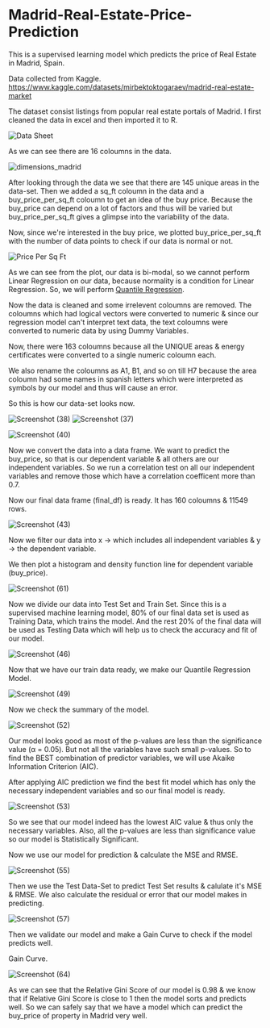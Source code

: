 # Madrid-Real-Estate-Price-Prediction
This is a supervised learning model which predicts the price of Real Estate in Madrid, Spain.

Data collected from Kaggle.
https://www.kaggle.com/datasets/mirbektoktogaraev/madrid-real-estate-market

The dataset consist listings from popular real estate portals of Madrid. I first cleaned the data in excel and then imported it to R.

![Data Sheet](https://user-images.githubusercontent.com/97380339/164229661-9ddcf118-9ac9-4c68-a9e0-21127acb4b8d.png)

As we can see there are 16 coloumns in the data.

![dimensions_madrid](https://user-images.githubusercontent.com/97380339/164283751-d7891fbd-e11c-46c8-94af-d9fd7465169e.png)

After looking through the data we see that there are 145 unique areas in the data-set.
Then we added a sq_ft coloumn in the data and a buy_price_per_sq_ft coloumn to get an idea of the buy price. Because the buy_price can depend on a lot of factors and thus will be varied but buy_price_per_sq_ft gives a glimpse into the variability of the data.

Now, since we're interested in the buy price, we plotted buy_price_per_sq_ft with the number of data points to check if our data is normal or not.

![Price Per Sq Ft](https://user-images.githubusercontent.com/97380339/164281667-55990fe7-5e8c-4cef-8eb7-6e1b65f17bb8.png)

As we can see from the plot, our data is bi-modal, so we cannot perform Linear Regression on our data, because normality is a condition for Linear Regression.
So, we will perform [Quantile Regression](https://en.wikipedia.org/wiki/Quantile_regression).

Now the data is cleaned and some irrelevent coloumns are removed. The coloumns which had logical vectors were converted to numeric & since our regression model can't interpret text data, the text coloumns were converted to numeric data by using Dummy Variables.

Now, there were 163 coloumns because all the UNIQUE areas & energy certificates were converted to a single numeric coloumn each.

We also rename the coloumns as A1, B1, and so on till H7 because the area coloumn had some names in spanish letters which were interpreted as symbols by our model and thus will cause an error.

So this is how our data-set looks now.

![Screenshot (38)](https://user-images.githubusercontent.com/97380339/164284985-fb875f51-b046-41cb-bddc-62623aa72563.png)
![Screenshot (37)](https://user-images.githubusercontent.com/97380339/164284998-12a0a6d5-22eb-4662-a92d-bacc51d74804.png)

![Screenshot (40)](https://user-images.githubusercontent.com/97380339/164285289-8f569a05-af89-40eb-817f-31948857dadc.png)

Now we convert the data into a data frame.
We want to predict the buy_price, so that is our dependent variable & all others are our independent variables.
So we run a correlation test on all our independent variables and remove those which have a correlation coefficent more than 0.7.

Now our final data frame (final_df) is ready. 
It has 160 coloumns & 11549 rows.

![Screenshot (43)](https://user-images.githubusercontent.com/97380339/164286491-a3cf8a2e-bf7a-4b05-9182-701491b735fa.png)

Now we filter our data into x -> which includes all independent variables & y -> the dependent variable.

We then plot a histogram and density function line for dependent variable (buy_price).

![Screenshot (61)](https://user-images.githubusercontent.com/97380339/164293096-12477e52-962a-474e-a787-e8358eecd685.png)

Now we divide our data into Test Set and Train Set. 
Since this is a supervised machine learning model, 80% of our final data set is used as Training Data, which trains the model.
And the rest 20% of the final data will be used as Testing Data which will help us to check the accuracy and fit of our model.

![Screenshot (46)](https://user-images.githubusercontent.com/97380339/164287849-2d151ca7-914f-4b79-8711-6c9e3687b46d.png)

Now that we have our train data ready, we make our Quantile Regression Model.

![Screenshot (49)](https://user-images.githubusercontent.com/97380339/164288287-64629735-ad3b-4016-a68c-9b7f3918b040.png)

Now we check the summary of the model.

![Screenshot (52)](https://user-images.githubusercontent.com/97380339/164288672-6ee7e78a-6216-4a92-8e41-7af7b89f44e3.png)

Our model looks good as most of the p-values are less than the significance value (α = 0.05).
But not all the variables have such small p-values. So to find the BEST combination of predictor variables, we will use Akaike Information Criterion (AIC). 

After applying AIC prediction we find the best fit model which has only the necessary independent variables and so our final model is ready.

![Screenshot (53)](https://user-images.githubusercontent.com/97380339/164289679-c9299eb8-3587-4af2-8358-707e2f521e4a.png)

So we see that our model indeed has the lowest AIC value & thus only the necessary variables. Also, all the p-values are less than significance value so our model is Statistically Significant.

Now we use our model for prediction & calculate the MSE and RMSE.

![Screenshot (55)](https://user-images.githubusercontent.com/97380339/164290589-21c5c64f-a6da-4d59-99fe-fefc9039024d.png)

Then we use the Test Data-Set to predict Test Set results & calulate it's MSE & RMSE. We also calculate the residual or error that our model makes in predicting.

![Screenshot (57)](https://user-images.githubusercontent.com/97380339/164291439-dbb818e0-9b2f-4757-ab5b-b87edbfd063d.png)

Then we validate our model and make a Gain Curve to check if the model predicts well.

Gain Curve.

![Screenshot (64)](https://user-images.githubusercontent.com/97380339/164391456-626c2728-4026-4479-b09a-04ca1a4488d6.png)

As we can see that the Relative Gini Score of our model is 0.98 & we know that if Relative Gini Score is close to 1 then the model sorts and predicts well.
So we can safely say that we have a model which can predict the buy_price of property in Madrid very well.


